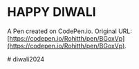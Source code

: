 # HAPPY DIWALI

A Pen created on CodePen.io. Original URL: [https://codepen.io/Rohitth/pen/BGoxVp](https://codepen.io/Rohitth/pen/BGoxVp).

#   d i w a l i 2 0 2 4  
 